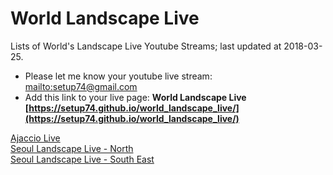 # World Landscape Live
Lists of World's Landscape Live Youtube Streams; last updated at 2018-03-25.

- Please let me know your youtube live stream: [mailto:setup74@gmail.com](mailto:setup74@gmail.com?subject=World%20Landscpae%20Live%20Registration)
- Add this link to your live page:
  **World Landscape Live [https://setup74.github.io/world_landscape_live/](https://setup74.github.io/world_landscape_live/)**


[Ajaccio Live](https://www.youtube.com/watch?v=sDNHnV4gL6k)  
[Seoul Landscape Live - North](http://www.youtube.com/watch?v=i1YvOuuliTk)  
[Seoul Landscape Live - South East](https://www.youtube.com/watch?v=JOAJlnmcCMY)  


